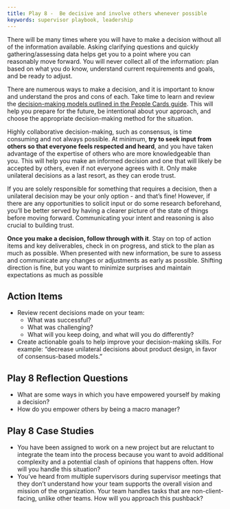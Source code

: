 ```yaml
---
title: Play 8 -  Be decisive and involve others whenever possible
keywords: supervisor playbook, leadership
---
```


There will be many times where you will have to make a decision without all of
the information available. Asking clarifying questions and quickly
gathering/assessing data helps get you to a point where you can reasonably move
forward. You will never collect all of the information: plan based on what you
do know, understand current requirements and goals, and be ready to adjust.

There are numerous ways to make a decision, and it is important to know and
understand the pros and cons of each. Take time to learn and review the
[decision-making models outlined in the People Cards guide](https://docs.google.com/document/d/1fuuIzOXxfnXmmL1t5ridBQdwxS1NPgk2lmvlPbhRzHc/edit#heading=h.lrplfxibnfah).
This will help you prepare for the future, be intentional about your approach,
and choose the appropriate decision-making method for the situation.

Highly collaborative decision-making, such as consensus, is time consuming and
not always possible. At minimum, **try to seek input from others so that
everyone feels respected and heard**, and you have taken advantage of the
expertise of others who are more knowledgeable than you. This will help you make
an informed decision and one that will likely be accepted by others, even if not
everyone agrees with it. Only make unilateral decisions as a last resort, as
they can erode trust.

If you are solely responsible for something that requires a decision, then a
unilateral decision may be your only option - and that’s fine! However, if there
are any opportunities to solicit input or do some research beforehand, you’ll be
better served by having a clearer picture of the state of things before moving
forward. Communicating your intent and reasoning is also crucial to building
trust.

**Once you make a decision, follow through with it**. Stay on top of action
items and key deliverables, check in on progress, and stick to the plan as much
as possible. When presented with new information, be sure to assess and
communicate any changes or adjustments as early as possible. Shifting direction
is fine, but you want to minimize surprises and maintain expectations as much as
possible

## Action Items

- Review recent decisions made on your team:
  - What was successful?
  - What was challenging?
  - What will you keep doing, and what will you do differently?
- Create actionable goals to help improve your decision-making skills. For
  example: “decrease unilateral decisions about product design, in favor of
  consensus-based models.”

## Play 8 Reflection Questions

- What are some ways in which you have empowered yourself by making a decision?
- How do you empower others by being a macro manager?

## Play 8 Case Studies

- You have been assigned to work on a new project but are reluctant to integrate
  the team into the process because you want to avoid additional complexity and
  a potential clash of opinions that happens often. How will you handle this
  situation?
- You’ve heard from multiple supervisors during supervisor meetings that they
  don’t understand how your team supports the overall vision and mission of the
  organization. Your team handles tasks that are non-client-facing, unlike other
  teams. How will you approach this pushback?
